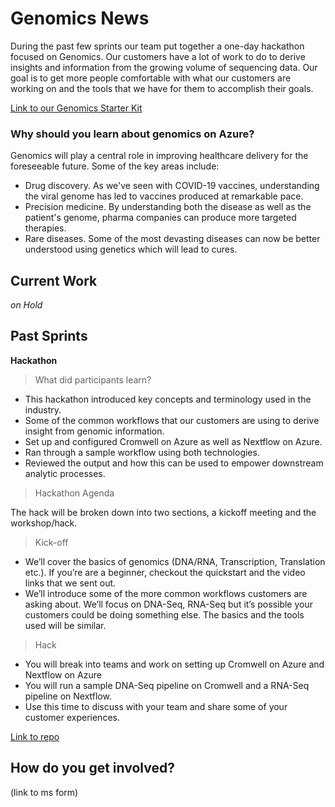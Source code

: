 # Genomics News

During the past few sprints our team put together a one-day hackathon focused on Genomics. Our customers have a lot of work to do to derive insights and information from the growing volume of sequencing data. Our goal is to get more people comfortable with what our customers are working on and the tools that we have for them to accomplish their goals.

[Link to our Genomics Starter Kit](https://github.com/microsoft/Genomics-Quickstart)

### Why should you learn about genomics on Azure?
Genomics will play a central role in improving healthcare delivery for the foreseeable future. Some of the key areas include:
* Drug discovery. As we've seen with COVID-19 vaccines, understanding the viral genome has led to vaccines produced at remarkable pace.
* Precision medicine. By understanding both the disease as well as the patient's genome, pharma companies can produce more targeted therapies.
* Rare diseases. Some of the most devasting diseases can now be better understood using genetics which will lead to cures.

## Current Work
*on Hold*

## Past Sprints

**Hackathon** 

> What did participants learn?
* This hackathon introduced key concepts and terminology used in the industry.
* Some of the common workflows that our customers are using to derive insight from genomic information.
* Set up and configured Cromwell on Azure as well as Nextflow on Azure.
* Ran through a sample workflow using both technologies.
* Reviewed the output and how this can be used to empower downstream analytic processes.

> Hackathon Agenda

The hack will be broken down into two sections, a kickoff meeting and the workshop/hack.

> Kick-off

* We’ll cover the basics of genomics (DNA/RNA, Transcription, Translation etc.). If you’re are a beginner, checkout the quickstart and the video links that we sent out.
* We’ll introduce some of the more common workflows customers are asking about. We’ll focus on DNA-Seq, RNA-Seq but it’s possible your customers could be doing something else. The basics and the tools used will be similar.

> Hack
* You will break into teams and work on setting up Cromwell on Azure and Nextflow on Azure
* You will run a sample DNA-Seq pipeline on Cromwell and a RNA-Seq pipeline on Nextflow.
* Use this time to discuss with your team and share some of your customer experiences.

[Link to repo](https://github.com/microsoft/Genomics-Quickstart)

## How do you get involved?
(link to ms form)
